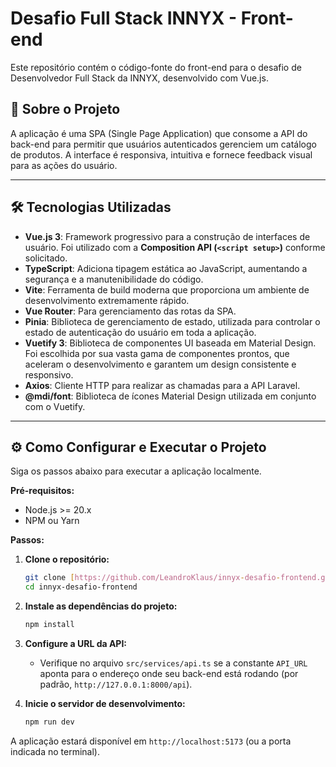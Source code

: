 # Desafio Full Stack INNYX - Front-end

Este repositório contém o código-fonte do front-end para o desafio de Desenvolvedor Full Stack da INNYX, desenvolvido com Vue.js.

## 🚀 Sobre o Projeto

A aplicação é uma SPA (Single Page Application) que consome a API do back-end para permitir que usuários autenticados gerenciem um catálogo de produtos. A interface é responsiva, intuitiva e fornece feedback visual para as ações do usuário.

---

## 🛠️ Tecnologias Utilizadas

- **Vue.js 3**: Framework progressivo para a construção de interfaces de usuário. Foi utilizado com a **Composition API (`<script setup>`)** conforme solicitado.
- **TypeScript**: Adiciona tipagem estática ao JavaScript, aumentando a segurança e a manutenibilidade do código.
- **Vite**: Ferramenta de build moderna que proporciona um ambiente de desenvolvimento extremamente rápido.
- **Vue Router**: Para gerenciamento das rotas da SPA.
- **Pinia**: Biblioteca de gerenciamento de estado, utilizada para controlar o estado de autenticação do usuário em toda a aplicação.
- **Vuetify 3**: Biblioteca de componentes UI baseada em Material Design. Foi escolhida por sua vasta gama de componentes prontos, que aceleram o desenvolvimento e garantem um design consistente e responsivo.
- **Axios**: Cliente HTTP para realizar as chamadas para a API Laravel.
- **@mdi/font**: Biblioteca de ícones Material Design utilizada em conjunto com o Vuetify.

---

## ⚙️ Como Configurar e Executar o Projeto

Siga os passos abaixo para executar a aplicação localmente.

**Pré-requisitos:**
- Node.js >= 20.x
- NPM ou Yarn

**Passos:**

1.  **Clone o repositório:**
    ```bash
    git clone [https://github.com/LeandroKlaus/innyx-desafio-frontend.git](https://github.com/LeandroKlaus/innyx-desafio-frontend.git)
    cd innyx-desafio-frontend
    ```

2.  **Instale as dependências do projeto:**
    ```bash
    npm install
    ```

3.  **Configure a URL da API:**
    - Verifique no arquivo `src/services/api.ts` se a constante `API_URL` aponta para o endereço onde seu back-end está rodando (por padrão, `http://127.0.0.1:8000/api`).

4.  **Inicie o servidor de desenvolvimento:**
    ```bash
    npm run dev
    ```

A aplicação estará disponível em `http://localhost:5173` (ou a porta indicada no terminal).